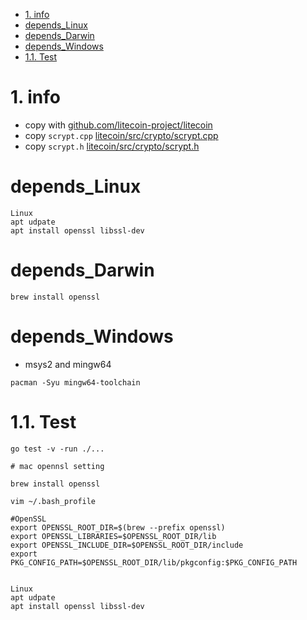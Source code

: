 
<!-- TOC -->

- [1. info](#1-info)
- [depends_Linux](#depends_linux)
- [depends_Darwin](#depends_darwin)
- [depends_Windows](#depends_windows)
- [1.1. Test](#11-test)

<!-- /TOC -->

# 1. info
* copy with [github.com/litecoin-project/litecoin](https://github.com/litecoin-project/litecoin)
* copy `scrypt.cpp` [litecoin/src/crypto/scrypt.cpp](https://github.com/litecoin-project/litecoin/tree/master/src/crypto/scrypt.cpp)
* copy `scrypt.h` [litecoin/src/crypto/scrypt.h](https://github.com/litecoin-project/litecoin/tree/master/src/crypto/scrypt.h)

# depends_Linux
```
Linux 
apt udpate
apt install openssl libssl-dev

```

# depends_Darwin
```
brew install openssl
```

# depends_Windows
* msys2 and mingw64
```
pacman -Syu mingw64-toolchain 

```


# 1.1. Test
```
go test -v -run ./...

# mac opennsl setting

brew install openssl

vim ~/.bash_profile

#OpenSSL
export OPENSSL_ROOT_DIR=$(brew --prefix openssl)
export OPENSSL_LIBRARIES=$OPENSSL_ROOT_DIR/lib
export OPENSSL_INCLUDE_DIR=$OPENSSL_ROOT_DIR/include
export PKG_CONFIG_PATH=$OPENSSL_ROOT_DIR/lib/pkgconfig:$PKG_CONFIG_PATH


Linux 
apt udpate
apt install openssl libssl-dev

```